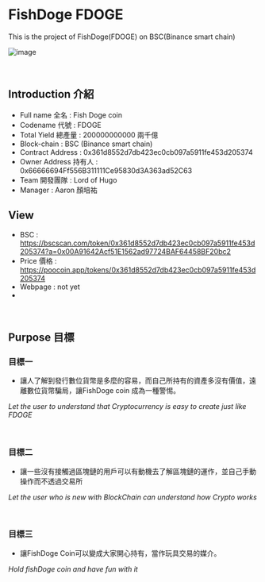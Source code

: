 
# FishDoge FDOGE
This is the project of FishDoge(FDOGE) on BSC(Binance smart chain)

![image](https://github.com/ru19wu06/FishDoge_FDOGE/blob/main/1_dG0vuMrsz3GOfU1FgCmeNQ.jpeg)

<br/>

## Introduction 介紹
- Full name 全名 : Fish Doge coin
- Codename 代號 : FDOGE
- Total Yield 總產量 : 200000000000 兩千億
- Block-chain : BSC (Binance smart chain)
- Contract Address : 0x361d8552d7db423ec0cb097a5911fe453d205374
- Owner Address 持有人 : 0x66666694Ff556B311111Ce95830d3A363ad52C63
- Team 開發團隊 : Lord of Hugo
- Manager : Aaron 顏培祐 

## View

- BSC : https://bscscan.com/token/0x361d8552d7db423ec0cb097a5911fe453d205374?a=0x00A91642Acf51E1562ad97724BAF64458BF20bc2
- Price 價格 : https://poocoin.app/tokens/0x361d8552d7db423ec0cb097a5911fe453d205374
- Webpage : not yet 
- 
<br/>

## Purpose 目標

### 目標一

- 讓人了解到發行數位貨幣是多麼的容易，而自己所持有的資產多沒有價值，遠離數位貨幣騙局，讓FishDoge coin 成為一種警惕。

*Let the user to understand that Cryptocurrency is easy to create just like FDOGE*

<br/>

### 目標二

- 讓一些沒有接觸過區塊鏈的用戶可以有動機去了解區塊鏈的運作，並自己手動操作而不透過交易所

*Let the user who is new with BlockChain can understand how Crypto works*

<br/>

### 目標三

- 讓FishDoge Coin可以變成大家開心持有，當作玩具交易的媒介。

*Hold fishDoge coin and have fun with it*

<br/>
